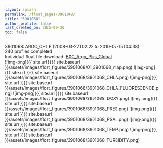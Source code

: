```yaml
---
layout: splash
permalink: /float_pages/3901068/
title: "3901068"
author_profile: false
last_created_on: 2025-09-30
toc: false
---
```

 
3901068: ARGO_CHILE (2008-03-27T02:28 to 2010-07-15T04:38)\
240 profiles completed\
Individual float file download: [BGC_Argo_Plus_Global](https://ftp.soest.hawaii.edu/bgc_argo_plus/Individual_Floats/outliers_removed/3901068_Sprof_processed.nc)\
![img-png]({{ site.url }}{{ site.baseurl }}/assets/images/float_figures/3901068/01_3901068_map.png)
![img-png]({{ site.url }}{{ site.baseurl }}/assets/images/float_figures/3901068/3901068_CHLA.png)
![img-png]({{ site.url }}{{ site.baseurl }}/assets/images/float_figures/3901068/3901068_CHLA_FLUORESCENCE.png)
![img-png]({{ site.url }}{{ site.baseurl }}/assets/images/float_figures/3901068/3901068_DOXY.png)
![img-png]({{ site.url }}{{ site.baseurl }}/assets/images/float_figures/3901068/3901068_PRES.png)
![img-png]({{ site.url }}{{ site.baseurl }}/assets/images/float_figures/3901068/3901068_PSAL.png)
![img-png]({{ site.url }}{{ site.baseurl }}/assets/images/float_figures/3901068/3901068_TEMP.png)
![img-png]({{ site.url }}{{ site.baseurl }}/assets/images/float_figures/3901068/3901068_TURBIDITY.png)
